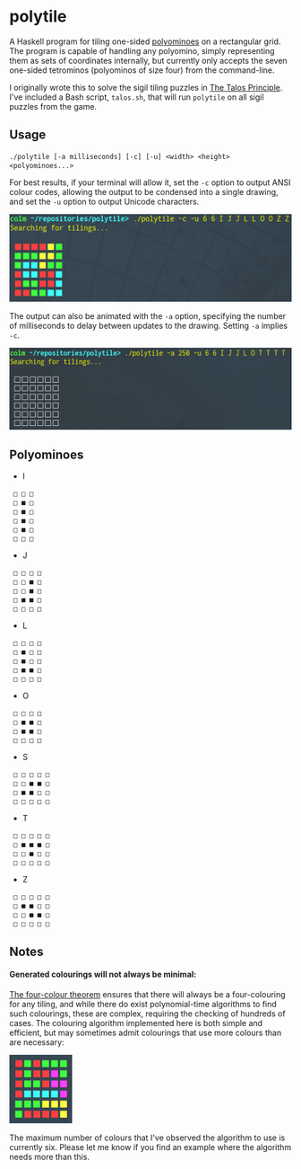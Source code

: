 # polytile

A Haskell program for tiling one-sided [polyominoes](https://en.wikipedia.org/wiki/Polyomino) on a rectangular grid.
The program is capable of handling any polyomino, simply representing them as sets of coordinates internally, but currently only accepts the seven one-sided tetrominos (polyominos of size four) from the command-line.

I originally wrote this to solve the sigil tiling puzzles in [The Talos Principle](http://www.croteam.com/talosprinciple/).
I've included a Bash script, `talos.sh`, that will run `polytile` on all sigil puzzles from the game.

## Usage

```
./polytile [-a milliseconds] [-c] [-u] <width> <height> <polyominoes...>
```

For best results, if your terminal will allow it, set the `-c` option to output ANSI colour codes, allowing the output to be condensed into a single drawing, and set the `-u` option to output Unicode characters.

![Colour](./colour.png)

The output can also be animated with the `-a` option, specifying the number of milliseconds to delay between updates to the drawing. Setting `-a` implies `-c`.

![Animation](./animation.gif)

## Polyominoes

* I

```
 □ □ □
 □ ■ □
 □ ■ □
 □ ■ □
 □ ■ □
 □ □ □
```

* J

```
 □ □ □ □
 □ □ ■ □
 □ □ ■ □
 □ ■ ■ □
 □ □ □ □
```

* L

```
 □ □ □ □
 □ ■ □ □
 □ ■ □ □
 □ ■ ■ □
 □ □ □ □
```

* O

```
 □ □ □ □
 □ ■ ■ □
 □ ■ ■ □
 □ □ □ □
```

* S

```
 □ □ □ □ □
 □ □ ■ ■ □
 □ ■ ■ □ □
 □ □ □ □ □
```

* T

```
 □ □ □ □ □
 □ ■ ■ ■ □
 □ □ ■ □ □
 □ □ □ □ □
```

* Z

```
 □ □ □ □ □
 □ ■ ■ □ □
 □ □ ■ ■ □
 □ □ □ □ □
```

## Notes

#### Generated colourings will not always be minimal:

[The four-colour theorem](https://en.wikipedia.org/wiki/Four_color_theorem) ensures that there will always be a four-colouring for any tiling, and while there do exist polynomial-time algorithms to find such colourings, these are complex, requiring the checking of hundreds of cases.
The colouring algorithm implemented here is both simple and efficient, but may sometimes admit colourings that use more colours than are necessary:

![Five Colours](./five-colours.png)

The maximum number of colours that I've observed the algorithm to use is currently six.
Please let me know if you find an example where the algorithm needs more than this.
